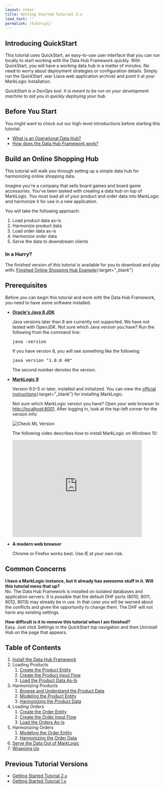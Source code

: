 ```yaml
---
layout: inner
title: Getting Started Tutorial 3.x
lead_text: ''
permalink: /tutorial/
---
```


## Introducing QuickStart

This tutorial uses QuickStart, an easy-to-use user interface that you can run locally to start working with the Data Hub Framework quickly. With QuickStart, you will have a working data hub in a matter of minutes. No need to worry about deployment strategies or configuration details. Simply run the QuickStart .war (Java web application archive)  and point it at your MarkLogic installation. 

_QuickStart is a DevOps tool. It is meant to be run on your development machine to aid you in quickly deploying your hub._

## Before You Start
You might want to check out our high-level introductions before starting this tutorial:

- [What is an Operational Data Hub?]({{site.baseurl}}/understanding/concepts/)
- [How does the Data Hub Framework work?]({{site.baseurl}}/understanding/how-it-works/)

## Build an Online Shopping Hub
This tutorial will walk you through setting up a simple data hub for harmonizing online shopping data. 

Imagine you're a company that sells board games and board game accessories. You've been tasked with creating a data hub on top of MarkLogic. You must load all of your product and order data into MarkLogic and harmonize it for use in a new application. 

You will take the following approach:

1. Load product data as-is
1. Harmonize product data
1. Load order data as-is
1. Harmonize order data
1. Serve the data to downstream clients

### In a Hurry?
The finished version of this tutorial is available for you to download and play with: [Finished Online Shopping Hub Example](https://github.com/marklogic/marklogic-data-hub/tree/develop/examples/online-store){:target="_blank"}

## Prerequisites

Before you can begin this tutorial and work with the Data Hub Framework, you need to have some software installed.

- **[Oracle's Java 8 JDK](http://www.oracle.com/technetwork/java/javase/downloads/index.html)**
  
  Java versions later than 8 are currently not supported. We have not tested with OpenJDK. Not sure which Java version you have? Run the following from the command line:
  <pre class="cmdline">
  java -version
  </pre>
  If you have version 8, you will see something like the following:
  <pre class="cmdline">
  java version "1.8.0_40"
  </pre>
  The second number denotes the version.

- **[MarkLogic 9](https://developer.marklogic.com/products)**
  
  Version 9.0-5 or later, installed and initialized. You can view the [official instructions](https://docs.marklogic.com/guide/installation){:target="_blank"} for installing MarkLogic. 

  Not sure which MarkLogic version you have? Open your web browser to [http://localhost:8001](http://localhost:8001). After logging in, look at the top-left corner for the version info:  

  ![Check ML Version]({{site.baseurl}}/images/3x/ml-version-check.png)

  The following video describes how to install MarkLogic on Windows 10:
  <iframe width="420" height="315" src="https://www.youtube.com/embed/WaRi9HMtz5Q" frameborder="0" allowfullscreen></iframe>

- **A modern web browser** 

  Chrome or Firefox works best. Use IE at your own risk.

## Common Concerns
**I have a MarkLogic instance, but it already has awesome stuff in it. Will this tutorial mess that up?**  
No. The Data Hub Framework is installed on isolated databases and application servers. It is possible that the default DHF ports (8010, 8011, 8012, 8013) may already be in use. In that case you will be warned about the conflicts and given the opportunity to change them. The DHF will not harm any existing settings.

**How difficult is it to remove this tutorial when I am finished?**  
Easy. Just click Settings in the QuickStart top navigation and then Uninstall Hub on the page that appears.

<!--- DHFPROD-646 TODO add navigation to the header/footer of tutorial pages to avoid having to click back to the TOC -->

## Table of Contents
1. [Install the Data Hub Framework](./install/)
1. Loading Products
   1. [Create the Product Entity](./create-product-entity/)
   1. [Create the Product Input Flow](./create-product-input-flow/)
   1. [Load the Product Data As-Is](./load-products-as-is/)
1. Harmonizing Products
   1. [Browse and Understand the Product Data](./browse-understand-product-data/)
   1. [Modeling the Product Entity](./modeling-product-entity/)
   1. [Harmonizing the Product Data](./harmonizing-product-data/)
1. Loading Orders
   1. [Create the Order Entity](./create-order-entity/)
   1. [Create the Order Input Flow](./create-order-input-flow/)
   1. [Load the Orders As-Is](./load-orders-as-is/)
1. Harmonizing Orders
   1. [Modeling the Order Entity](./modeling-order-entity/)
   1. [Harmonizing the Order Data](./harmonizing-order-data/)
1. [Serve the Data Out of MarkLogic](./serve-data/)
1. [Wrapping Up](./wrapping-up/)

## Previous Tutorial Versions
- [Getting Started Tutorial 2.x](./2x/)
- [Getting Started Tutorial 1.x](./1x/)
